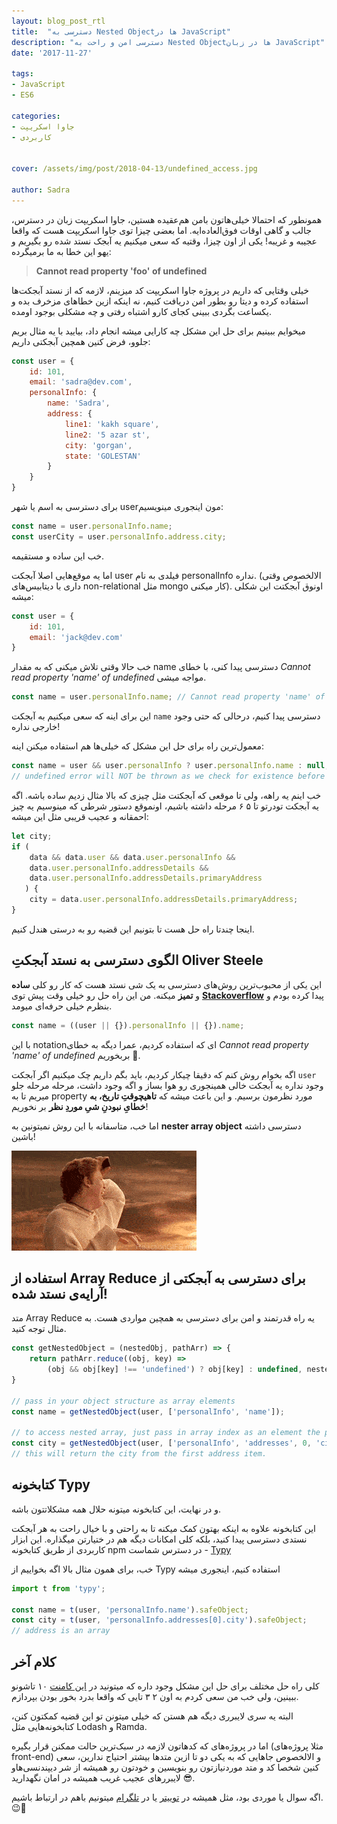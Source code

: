```yaml
---
layout: blog_post_rtl
title:  "دسترسی به Nested Objectها در JavaScript"
description: "دسترسی امن و راحت به Nested Objectها در زبان JavaScript"
date: '2017-11-27'

tags:
- JavaScript
- ES6

categories:
- جاوا اسکریپت
- کاربردی


cover: /assets/img/post/2018-04-13/undefined_access.jpg

author: Sadra
---
```


همونطور که احتمالا خیلی‌هاتون بامن هم‌عقیده هستین، جاوا اسکریپت زبان در دسترس، جالب و گاهی اوقات فوق‌العاده‌ایه. اما بعضی چیزا توی جاوا اسکریپت هست که واقعا عجیبه و غریبه! یکی از اون چیزا، وقتیه که سعی میکنیم یه آبجک نستد شده رو بگیریم و یهو این خطا به ما برمیگرده:

> **Cannot read property 'foo' of undefined**

خیلی وقتایی که داریم در پروژه‌ جاوا اسکریپت کد میزینم، لازمه که از نستد آبجکت‌ها استفاده کرده و دیتا رو بطور امن دریافت کنیم، نه اینکه ازین خطاهای مزخرف بده و یکساعت بگردی ببینی کجای کارو اشتباه رفتی و چه مشکلی بوجود اومده.

میخوایم ببینیم برای حل این مشکل چه کارایی میشه انجام داد، بیایید با یه مثال بریم جلوو، فرض کنین همچین آبجکتی داریم:

```javascript
const user = {
    id: 101,
    email: 'sadra@dev.com',
    personalInfo: {
        name: 'Sadra',
        address: {
            line1: 'kakh square',
            line2: '5 azar st',
            city: 'gorgan',
            state: 'GOLESTAN'
        }
    }
}
```

برای دسترسی به اسم یا شهر userمون اینجوری مینویسیم:

```javascript
const name = user.personalInfo.name;
const userCity = user.personalInfo.address.city;
```

خب این ساده و مستقیمه.

اما یه موقع‌هایی اصلا آبجکت user فیلدی به نام personalInfo نداره.  (الالخصوص وقتی داری با دیتابیس‌های non-relational مثل mongo کار میکنی). اونوق آبجکتت این شکلی میشه:

```javascript
const user = {
    id: 101,
    email: 'jack@dev.com'
}
```

خب حالا وقتی تلاش میکنی که به مقدار name دسترسی پیدا کنی، با خطای *Cannot read property 'name' of undefined* مواجه میشی.

```javascript
const name = user.personalInfo.name; // Cannot read property 'name' of undefined
```

این برای اینه که سعی میکنیم به آبجکت `name` دسترسی پیدا کنیم، درحالی که حتی وجود خارجی نداره!

معمول‌ترین راه برای حل این مشکل که خیلی‌ها هم استفاده میکنن اینه:

```javascript
const name = user && user.personalInfo ? user.personalInfo.name : null;
// undefined error will NOT be thrown as we check for existence before access
```

خب اینم یه راهه، ولی تا موقعی که آبجکتت مثل چیزی که بالا مثال زدیم ساده باشه. اگه یه آبجکت تودرتو تا ۵ ۶ مرحله داشته باشیم، اونموقع دستور شرطی که مینوسیم یه چیز احمقانه و عجیب قریبی مثل این میشه:

```javascript
let city;
if (
    data && data.user && data.user.personalInfo &&
    data.user.personalInfo.addressDetails &&
    data.user.personalInfo.addressDetails.primaryAddress
   ) {
    city = data.user.personalInfo.addressDetails.primaryAddress;
}
```

اینجا چندتا راه حل هست تا بتونیم این قضیه رو به درستی هندل کنیم.

## الگوی دسترسی به نستد آبجکتِ Oliver Steele

این یکی از محبوب‌ترین روش‌های دسترسی به یک شی نستد هست که کار رو کلی **ساده** و **تمیز** میکنه. من این راه حل رو خیلی وقت پیش توی  **[Stackoverflow](https://stackoverflow.com/a/4034468/5330668)** پیدا کرده بودم و بنظرم خیلی حرفه‌ای میومد.

```javascript
const name = ((user || {}).personalInfo || {}).name;
```

با این notationای که استفاده کردیم، عمرا دیگه به خطای *Cannot read property 'name' of undefined* بربخوریم 😬.

اگه بخوام روش کنم که دقیقا چیکار کردیم، باید بگم داریم چک میکنیم اگر آبجکت `user` وجود نداره یه آبجکت خالی همینجوری رو هوا بساز و اگه وجود داشت، مرحله مرحله جلو میریم تا به property مورد نظرمون برسیم. و این باعث میشه که **تاهیچوقتِ تاریخ، به خطایِ نبودنِ شیِ موردِ نظر** بر نخوریم!

اما خب، متاسفانه با این روش نمیتونین به **nester array object** دسترسی داشته باشین!

![Screaming from js](/assets/img/post/2018-04-13/screaming_from_js.gif)

## استفاده از Array Reduce برای دسترسی به آبجکتی از آرایه‌ی نستد شده!

متد Array Reduce یه راه قدرتمند و امن برای دسترسی به همچین مواردی هست. به مثال توجه کنید.

``` javascript
const getNestedObject = (nestedObj, pathArr) => {
    return pathArr.reduce((obj, key) =>
        (obj && obj[key] !== 'undefined') ? obj[key] : undefined, nestedObj);
}

// pass in your object structure as array elements
const name = getNestedObject(user, ['personalInfo', 'name']);

// to access nested array, just pass in array index as an element the path array.
const city = getNestedObject(user, ['personalInfo', 'addresses', 0, 'city']);
// this will return the city from the first address item.
```

## کتابخونه Typy

و در نهایت، این کتابخونه میتونه حلال همه مشکلاتتون باشه. 

این کتابخونه علاوه به اینکه بهتون کمک میکنه تا به راحتی و با خیال راحت به هر آبجکت نستدی دسترسی پیدا کنید، بلکه کلی امکانات دیگه هم در ختیارتن میگذاره. این ابزار کاربردی از طریق کتابخونه npm در دسترس شماست - [Typy](https://github.com/flexdinesh/typy)

خب، برای همون مثال بالا اگه بخواییم از Typy استفاده کنیم، اینجوری میشه

```javascript
import t from 'typy';

const name = t(user, 'personalInfo.name').safeObject;
const city = t(user, 'personalInfo.addresses[0].city').safeObject;
// address is an array
```

## کلام آخر

کلی راه حل مختلف برای حل این مشکل وجود داره که میتونید در [این کامنت](https://stackoverflow.com/a/41532415/5330668) ۱۰ تاشونو ببینین، ولی خب من سعی کردم به اون ۲ ۳ تایی که واقعا بدرد بخور بودن بپردازم.

البته یه سری لایبرری دیگه هم هستن که خیلی میتونن تو این قضیه کمکتون کنن، کتابخونه‌هایی مثل Lodash و Ramda.

اما در پروژه‌‌های که کدهاتون لازمه در سبک‌ترین حالت ممکنن قرار بگیره (مثلا پروژه‌های front-end) و الالخصوص جاهایی که به یکی دو تا ازین متد‌ها بیشتر احتیاج ندارین، سعی کنین شخصا کد و متد موردنیازتون رو بنویسین و خودتون رو همیشه از شر دیپندنسی‌هاو لایبررهای عجیب غریب همیشه در امان نگهدارید 😎.

اگه سوال یا موردی بود، مثل همیشه در [توییتر](https://twitter.com/sadra_amlashi) یا در [تلگرام](https://t.me/amlashi) میتونیم باهم در ارتباط باشیم. 😉🍷